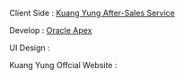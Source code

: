 Client Side : [Kuang Yung After-Sales Service](http://163.17.9.160/ords/app111_apex1/r/kuang-yung-after-sales-service)

Develop : [Oracle Apex](http://163.17.9.160/ords)

UI Design :

Kuang Yung Offcial Website :
